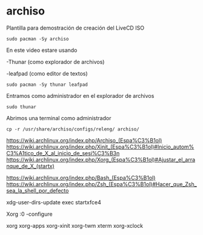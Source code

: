 # archiso
Plantilla para demostración de creación del LiveCD ISO
```
sudo pacman -Sy archiso
```

En este video estare usando 

-Thunar (como explorador de archivos)

-leafpad (como editor de textos)


```
sudo pacman -Sy thunar leafpad
```

Entramos como administrador en el explorador de archivos

```
sudo thunar
```
Abrimos una terminal como administrador
```
cp -r /usr/share/archiso/configs/releng/ archiso/
```
https://wiki.archlinux.org/index.php/Archiso_(Espa%C3%B1ol)
https://wiki.archlinux.org/index.php/Xinit_(Espa%C3%B1ol)#Inicio_autom%C3%A1tico_de_X_al_inicio_de_sesi%C3%B3n
https://wiki.archlinux.org/index.php/Xorg_(Espa%C3%B1ol)#Ajustar_el_arranque_de_X_(startx)

https://wiki.archlinux.org/index.php/Bash_(Espa%C3%B1ol)
https://wiki.archlinux.org/index.php/Zsh_(Espa%C3%B1ol)#Hacer_que_Zsh_sea_la_shell_por_defecto

xdg-user-dirs-update
exec startxfce4

Xorg :0 -configure

xorg
xorg-apps
xorg-xinit
xorg-twm
xterm
xorg-xclock
